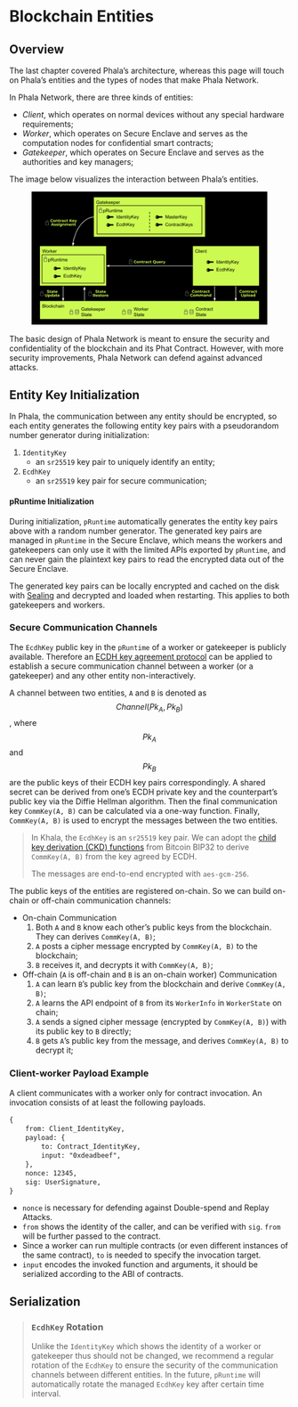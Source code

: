 # Blockchain Entities

## Overview <a href="#overview" id="overview"></a>

The last chapter covered Phala’s architecture, whereas this page will touch on Phala’s entities and the types of nodes that make Phala Network.

In Phala Network, there are three kinds of entities:

* _Client_, which operates on normal devices without any special hardware requirements;
* _Worker_, which operates on Secure Enclave and serves as the computation nodes for confidential smart contracts;
* _Gatekeeper_, which operates on Secure Enclave and serves as the authorities and key managers;

The image below visualizes the interaction between Phala’s entities.

<figure><img src="../../../.gitbook/assets/phala-design (1).png" alt=""><figcaption></figcaption></figure>

The basic design of Phala Network is meant to ensure the security and confidentiality of the blockchain and its Phat Contract. However, with more security improvements, Phala Network can defend against advanced attacks.

## Entity Key Initialization <a href="#entity-key-initialization" id="entity-key-initialization"></a>

In Phala, the communication between any entity should be encrypted, so each entity generates the following entity key pairs with a pseudorandom number generator during initialization:

1. `IdentityKey`
   * an `sr25519` key pair to uniquely identify an entity;
2. `EcdhKey`
   * an `sr25519` key pair for secure communication;

#### pRuntime Initialization <a href="#pruntime-initialization" id="pruntime-initialization"></a>

During initialization, `pRuntime` automatically generates the entity key pairs above with a random number generator. The generated key pairs are managed in `pRuntime` in the Secure Enclave, which means the workers and gatekeepers can only use it with the limited APIs exported by `pRuntime`, and can never gain the plaintext key pairs to read the encrypted data out of the Secure Enclave.

The generated key pairs can be locally encrypted and cached on the disk with [Sealing](https://sgx101.gitbook.io/sgx101/sgx-bootstrap/sealing) and decrypted and loaded when restarting. This applies to both gatekeepers and workers.

### Secure Communication Channels <a href="#secure-communication-channels" id="secure-communication-channels"></a>

The `EcdhKey` public key in the `pRuntime` of a worker or gatekeeper is publicly available. Therefore an [ECDH key agreement protocol](https://wiki.openssl.org/index.php/Elliptic\_Curve\_Diffie\_Hellman) can be applied to establish a secure communication channel between a worker (or a gatekeeper) and any other entity non-interactively.

A channel between two entities, `A` and `B` is denoted as $$Channel(Pk_A, Pk_B)$$, where $$Pk_A$$ and $$Pk_B$$ are the public keys of their ECDH key pairs correspondingly. A shared secret can be derived from one’s ECDH private key and the counterpart’s public key via the Diffie Hellman algorithm. Then the final communication key `CommKey(A, B)` can be calculated via a one-way function. Finally, `CommKey(A, B)` is used to encrypt the messages between the two entities.

> In Khala, the `EcdhKey` is an `sr25519` key pair. We can adopt the [child key derivation (CKD) functions](https://github.com/bitcoin/bips/blob/master/bip-0032.mediawiki#child-key-derivation-ckd-functions) from Bitcoin BIP32 to derive `CommKey(A, B)` from the key agreed by ECDH.
>
> The messages are end-to-end encrypted with `aes-gcm-256`.

The public keys of the entities are registered on-chain. So we can build on-chain or off-chain communication channels:

* On-chain Communication
  1. Both `A` and `B` know each other’s public keys from the blockchain. They can derives `CommKey(A, B)`;
  2. `A` posts a cipher message encrypted by `CommKey(A, B)` to the blockchain;
  3. `B` receives it, and decrypts it with `CommKey(A, B)`;
* Off-chain (`A` is off-chain and `B` is an on-chain worker) Communication
  1. `A` can learn `B`’s public key from the blockchain and derive `CommKey(A, B)`;
  2. `A` learns the API endpoint of `B` from its `WorkerInfo` in `WorkerState` on chain;
  3. `A` sends a signed cipher message (encrypted by `CommKey(A, B)`) with its public key to `B` directly;
  4. `B` gets `A`’s public key from the message, and derives `CommKey(A, B)` to decrypt it;

### Client-worker Payload Example <a href="#client-worker-payload-example" id="client-worker-payload-example"></a>

A client communicates with a worker only for contract invocation. An invocation consists of at least the following payloads.

```
{
    from: Client_IdentityKey,
    payload: {
        to: Contract_IdentityKey,
        input: "0xdeadbeef",
    },
    nonce: 12345,
    sig: UserSignature,
}
```

* `nonce` is necessary for defending against Double-spend and Replay Attacks.
* `from` shows the identity of the caller, and can be verified with `sig`. `from` will be further passed to the contract.
* Since a worker can run multiple contracts (or even different instances of the same contract), `to` is needed to specify the invocation target.
* `input` encodes the invoked function and arguments, it should be serialized according to the ABI of contracts.

## Serialization <a href="#serialization" id="serialization"></a>

> ### `EcdhKey` Rotation <a href="#ecdhkey-rotation" id="ecdhkey-rotation"></a>
>
> Unlike the `IdentityKey` which shows the identity of a worker or gatekeeper thus should not be changed, we recommend a regular rotation of the `EcdhKey` to ensure the security of the communication channels between different entities. In the future, `pRuntime` will automatically rotate the managed `EcdhKey` key after certain time interval.
